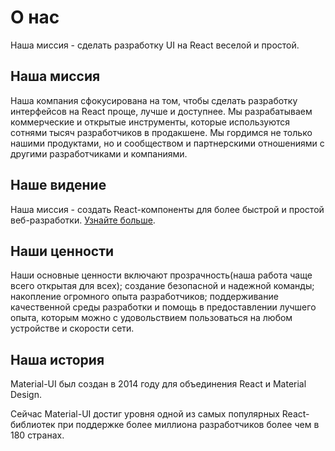 # О нас

<p class="description">Наша миссия - сделать разработку UI на React веселой и простой.</p>

## Наша миссия

Наша компания сфокусирована на том, чтобы сделать разработку интерфейсов на React проще, лучше и доступнее. Мы разрабатываем коммерческие и открытые инструменты, которые используются сотнями тысяч разработчиков в продакшене. Мы гордимся не только нашими продуктами, но и сообществом и партнерскими отношениями с другими разработчиками и компаниями.

## Наше видение

Наша миссия - создать React-компоненты для более быстрой и простой веб-разработки. [Узнайте больше](/discover-more/vision/).

## Наши ценности

Наши основные ценности включают прозрачность(наша работа чаще всего открытая для всех); создание безопасной и надежной команды; накопление огромного опыта разработчиков; поддерживание качественной среды разработки и помощь в предоставлении лучшего опыта, которым можно с удовольствием пользоваться на любом устройстве и скорости сети.

## Наша история

Material-UI был создан в 2014 году для объединения React и Material Design.

Сейчас Material-UI достиг уровня одной из самых популярных React-библиотек при поддержке более миллиона разработчиков более чем в 180 странах.
